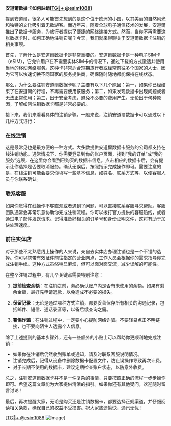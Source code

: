 **安道爾數據卡如何註銷[[TG💪+ @esim1088](https://t.me/s/esim1088)]**

提到安道爾，很多人可能首先想到的是这个位于欧洲的小国，以其美丽的自然风光和独特的文化吸引着无数游客。而近年来，随着全球电子通信技术的发展，安道爾推出了数据卡服务，为旅行者提供了便捷的网络连接方式。然而，当你不再需要这张数据卡时，如何正确地注销它呢？今天，我们就来聊聊关于安道爾数据卡注销的相关事项。

首先，了解什么是安道爾数据卡是非常重要的。安道爾数据卡是一种电子SIM卡（eSIM），它允许用户在不需要实体SIM卡的情况下，通过下载的方式激活并使用当地的移动网络服务。这种卡非常适合短期旅行者或经常前往多个国家的人士，因为它可以快速切换不同国家的服务提供商，确保随时随地都能保持在线状态。

那么，为什么要注销安道爾数据卡呢？主要有以下几个原因：第一，如果你已经结束了在安道爾的行程，不再需要使用该服务；第二，如果发现数据卡出现问题或者无法正常使用；第三，出于安全考虑，避免不必要的费用产生。无论出于何种原因，了解如何注销数据卡都是非常必要的。

接下来，我们来看看具体的注销步骤。一般来说，注销安道爾数据卡可以通过以下几种方式进行：

### 在线注销

这是最常见也是最方便的一种方式。大多数提供安道爾数据卡服务的公司都支持在线注销功能。通常情况下，你需要登录到你的账户页面，找到“我的订单”或“我的服务”选项，在这里你会看到已购买的数据卡信息。点击相应的数据卡后，会有提示让你选择是否要取消服务。确认无误后，按照指示完成操作即可。需要注意的是，在线注销可能会要求你填写一些基本信息，如姓名、联系方式等，以便客服人员与你联系确认。

### 联系客服

如果你觉得在线操作不够直观或者遇到了问题，可以直接联系客服寻求帮助。客服团队通常会非常乐意协助你完成注销流程。你可以拨打官方提供的客服热线，或者通过电子邮件发送请求。记得准备好相关的订单号和身份证明文件，这将有助于加快处理速度。

### 前往实体店

对于那些不太熟悉线上操作的人来说，亲自去实体店办理注销也是一个不错的选择。你可以携带有效证件前往指定的营业网点，工作人员会根据你的需求指导你完成注销手续。这种方式虽然稍显麻烦，但可以面对面交流，减少误解的可能性。

在整个注销过程中，有几个关键点需要特别注意：

1. **提前检查余额**：在注销之前，务必确认账户内是否有未使用的余额。如果有剩余金额，最好先申请退款，以免造成不必要的损失。
   
2. **保留记录**：无论是通过哪种方式注销，都要妥善保存所有相关的沟通记录，包括邮件、短信、通话录音等，以备后续查询之需。

3. **警惕诈骗**：在注销过程中，一定要小心提防网络诈骗。不要轻易点击不明链接，也不要向陌生人透露个人信息。

除了上述提到的基本步骤外，还有一些额外的小贴士可以帮助你更顺利地完成注销：

- 如果你在注销后仍然收到账单或通知，请及时联系客服说明情况。
- 注销完成后，记得从设备中删除数据卡配置文件，防止误操作导致再次计费。
- 对于长期不使用的数据卡，建议定期检查账户状态，以防意外收费。

总之，注销安道爾数据卡并不是一件复杂的事情，只要按照正确的流程一步步操作即可。希望这篇文章能为大家提供清晰的指引。如果你还有其他疑问，欢迎随时留言讨论！

最后，再次提醒大家，无论是购买还是注销数据卡，都要选择正规渠道，并仔细阅读相关条款，确保自己的权益不受损害。祝大家旅途愉快，通讯无忧！

[[TG💪+ @esim1088](https://t.me/s/esim1088) ![Image](https://i.postimg.cc/4NQfJmqS/Snipaste-2025-05-13-00-14-12.png)]